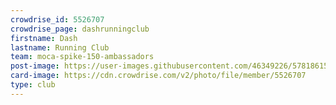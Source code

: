 ```yaml
---
crowdrise_id: 5526707
crowdrise_page: dashrunningclub
firstname: Dash
lastname: Running Club
team: moca-spike-150-ambassadors
post-image: https://user-images.githubusercontent.com/46349226/57818615-a4f42c80-7752-11e9-92a0-4bc5bc81b77b.JPG
card-image: https://cdn.crowdrise.com/v2/photo/file/member/5526707
type: club
---
```

